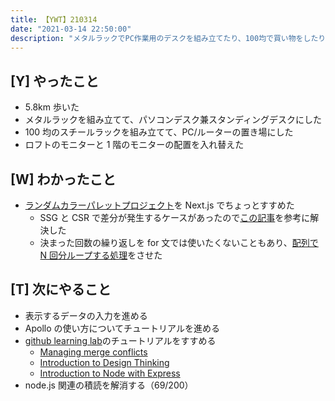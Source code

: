 ```yaml
---
title: 【YWT】210314
date: "2021-03-14 22:50:00"
description: "メタルラックでPC作業用のデスクを組み立てたり、100均で買い物をしたりした"
---
```


## [Y] やったこと

- 5.8km 歩いた
- メタルラックを組み立てて、パソコンデスク兼スタンディングデスクにした
- 100 均のスチールラックを組み立てて、PC/ルーターの置き場にした
- ロフトのモニターと 1 階のモニターの配置を入れ替えた

## [W] わかったこと

- [ランダムカラーパレットプロジェクト](https://www.youtube.com/watch?v=cDr_Lx12bQQ)を Next.js でちょっとすすめた
  - SSG と CSR で差分が発生するケースがあったので[この記事](https://zenn.dev/takewell/articles/5ee9530eedbeb82e4de7)を参考に解決した
  - 決まった回数の繰り返しを for 文では使いたくないこともあり、[配列で N 回分ループする処理](https://qiita.com/taneba/items/04c99e236bc87dab59e0)をさせた

## [T] 次にやること

- 表示するデータの入力を進める
- Apollo の使い方についてチュートリアルを進める
- [github learning lab](https://lab.github.com/githubtraining)のチュートリアルをすすめる
  - [Managing merge conflicts](https://lab.github.com/githubtraining/managing-merge-conflicts)
  - [Introduction to Design Thinking](https://lab.github.com/githubtraining/introduction-to-design-thinking)
  - [Introduction to Node with Express](https://lab.github.com/everydeveloper/introduction-to-node-with-express)
- node.js 関連の積読を解消する（69/200）

<!-- https://twitter.com/camomile_cafe/status/1371098082906046469?s=20 -->
